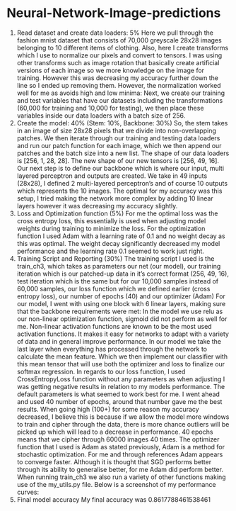 # Neural-Network-Image-predictions

1. Read dataset and create data loaders: 5%
Here we pull through the fashion mnist dataset that consists of 70,000 greyscale 28x28
images belonging to 10 different items of clothing.
Also, here I create transforms which I use to normalize our pixels and convert to tensors. I
was using other transforms such as image rotation that basically create artificial versions of
each image so we more knowledge on the image for training. However this was decreasing
my accuracy further down the line so I ended up removing them. However, the
normalization worked well for me as avoids high and low minima:
Next, we create our training and test variables that have our datasets including the
transformations (60,000 for training and 10,000 for testing), we then place these variables
inside our data loaders with a batch size of 256.
2. Create the model: 40% (Stem: 10%, Backbone: 30%)
So, the stem takes in an image of size 28x28 pixels that we divide into non-overlapping
patches.
We then iterate through our training and testing data loaders and run our patch function for
each image, which we then append our patches and the batch size into a new list. The shape
of our data loaders is [256, 1, 28, 28]. The new shape of our new tensors is [256, 49, 16].
Our next step is to define our backbone which is where our input, multi layered perceptron
and outputs are created. We take in 49 inputs (28x28), I defined 2 multi-layered
perceptron’s and of course 10 outputs which represents the 10 images.
The optimal for my accuracy was this setup, I tried making the network more complex by
adding 10 linear layers however it was decreasing my accuracy slightly.
3. Loss and Optimization function (5%)
For me the optimal loss was the cross entropy loss, this essentially is used when adjusting
model weights during training to minimize the loss.
For the optimization function I used Adam with a learning rate of 0.1 and no weight decay as
this was optimal. The weight decay significantly decreased my model performance and the
learning rate 0.1 seemed to work just right.
4. Training Script and Reporting (30%)
The training script I used is the train_ch3, which takes as parameters our net (our model), our
training iteration which is our patched-up data in it’s correct format (256, 49, 16), test iteration
which is the same but for our 10,000 samples instead of 60,000 samples, our loss function which we
defined earlier (cross entropy loss), our number of epochs (40) and our optimizer (Adam)
For our model, I went with using one block with 6 linear layers, making sure that the backbone
requirements were met:
In the model we use relu as our non-linear optimization function, sigmoid did not perform as well for
me. Non-linear activation functions are known to be the most used activation functions. It makes it
easy for networks to adapt with a variety of data and in general improve performance.
In our model we take the last layer when everything has processed through the network to calculate
the mean feature. Which we then implement our classifier with this mean tensor that will use both
the optimizer and loss to finalize our softmax regression.
In regards to our loss function, I used CrossEntropyLoss function without any parameters as when
adjusting I was getting negative results in relation to my models performance. The default
parameters is what seemed to work best for me.
I went ahead and used 40 number of epochs, around that number gave me the best results. When
going high (100+) for some reason my accuracy decreased, I believe this is because if we allow the
model more windows to train and cipher through the data, there is more chance outliers will be
picked up which will lead to a decrease in performance. 40 epochs means that we cipher through
60000 images 40 times.
The optimizer function that I used is Adam as stated previously, Adam is a method for stochastic
optimization. For me and through references Adam appears to converge faster. Although it is
thought that SGD performs better through its ability to generalise better, for me Adam did perform
better.
When running train_ch3 we also run a variety of other functions making use of the my_utils.py file.
Below is a screenshot of my performance curves:
5. Final model accuracy
My final accuracy was 0.8617788461538461
